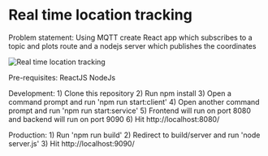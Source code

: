 # Real time location tracking

Problem statement:
    Using MQTT create React app which subscribes to a topic and plots route and a nodejs server which publishes the coordinates

![Real time location tracking](demo/real-time-location.gif)

Pre-requisites:
  ReactJS
  NodeJs

Development:
    1) Clone this repository
    2) Run npm install
    3) Open a command prompt and run 'npm run start:client'
    4) Open another command prompt and run 'npm run start:service'
    5) Frontend will run on port 8080 and backend will run on port 9090
    6) Hit http://localhost:8080/

Production:
    1) Run 'npm run build'
    2) Redirect to build/server and run 'node server.js'
    3) Hit http://localhost:9090/
